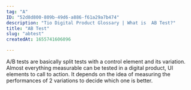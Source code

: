 ```yaml
---
tag: "A"
ID: "52d8d800-809b-49d6-a886-f61a29a7b474"
description: "Tio Digital Product Glossary | What is  AB Test?"
title: "AB Test"
slug: "abtest"
createdAt: 1655741606096

---
```

A/B tests are basically split tests with a control element and its variation. Almost everything measurable can be tested in a digital product, UI elements to call to action. It depends on the idea of measuring the performances of 2 variations to decide which one is better. 